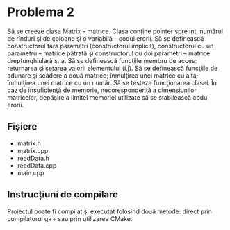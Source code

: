 # Problema 2

Să se creeze clasa Matrix – matrice. Clasa conţine pointer spre int, numărul de rînduri şi de coloane şi o variabilă – codul erorii. Să se definească constructorul fără parametri (constructorul implicit), constructorul cu un parametru – matrice pătrată şi constructorul cu doi parametri – matrice dreptunghiulară ş. a. Să se definească funcţiile membru de acces: returnarea şi setarea valorii elementului (i,j). Să se definească funcţiile de adunare şi scădere a două matrice; înmulţirea unei matrice cu alta; înmulţirea unei matrice cu un număr. Să se testeze funcţionarea clasei. În caz de insuficienţă de memorie, necorespondenţă a dimensiunilor matricelor, depăşire a limitei memoriei utilizate să se stabilească codul erorii.


## Fișiere
- matrix.h 
- matrix.cpp
- readData.h 
- readData.cpp
- main.cpp

## Instrucțiuni de compilare
Proiectul poate fi compilat și executat folosind două metode: direct prin compilatorul g++ sau prin utilizarea CMake.